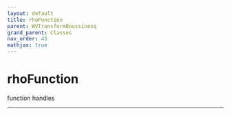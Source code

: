 ```yaml
---
layout: default
title: rhoFunction
parent: WVTransformBoussinesq
grand_parent: Classes
nav_order: 45
mathjax: true
---
```


#  rhoFunction

function handles


---

